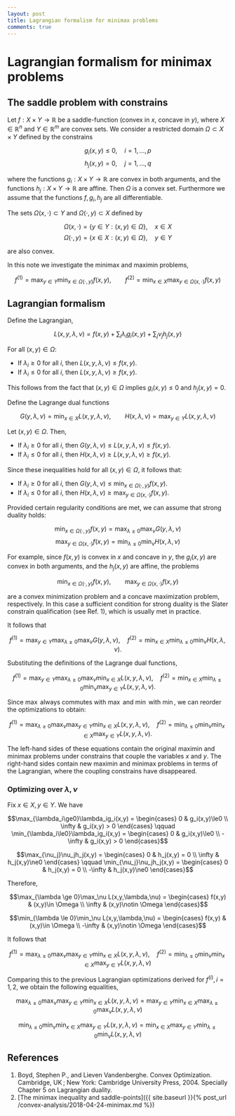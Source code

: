 ```yaml
---
layout: post
title: Lagrangian formalism for minimax problems
comments: true
---
```

# Lagrangian formalism for minimax problems

## The saddle problem with constrains

Let $f:X\times Y\rightarrow\mathbb R$ be a saddle-function (convex in $x$, concave in $y$), where $X\in\mathbb R^n$ and $Y\in\mathbb R^m$ are convex sets. We consider a restricted domain $\Omega \subset X\times Y$ defined by the constrains

$$g_i(x,y) \le 0, \quad i= 1,\dots,p$$
$$h_j(x,y) = 0, \quad j= 1,\dots,q$$

where the functions $g_i:X\times Y\rightarrow\mathbb R$ are convex in both arguments, and the functions $h_j:X\times Y\rightarrow\mathbb R$ are affine. Then $\Omega$ is a convex set. Furthermore we assume that the functions $f,g_i,h_j$ are all differentiable.

The sets $\Omega(x,\cdot)\subset Y$ and $\Omega(\cdot,y)\subset X$ defined by

$$\Omega(x,\cdot)=\{y \in Y : (x,y) \in \Omega\},\quad x\in X$$
$$\Omega(\cdot,y)=\{x \in X : (x,y) \in \Omega\},\quad y\in Y$$

are also convex.

In this note we investigate the minimax and maximin problems,

$$f^{(1)} = \max_{y\in Y}\min_{x\in\Omega(\cdot,y)} f(x,y), \qquad
  f^{(2)} = \min_{x\in X}\max_{y\in\Omega(x,\cdot)} f(x,y)$$

## Lagrangian formalism

Define the Lagrangian,

$$L(x,y,\lambda,\nu) = f(x,y) + \sum_i\lambda_i g_i(x,y) + \sum_j\nu_j h_j(x,y)$$

For all $(x,y)\in\Omega$:

* If $\lambda_i\ge0$ for all $i$, then $L(x,y,\lambda,\nu) \le f(x,y)$.
* If $\lambda_i\le0$ for all $i$, then $L(x,y,\lambda,\nu) \ge f(x,y)$.

This follows from the fact that $(x,y)\in\Omega$ implies $g_i(x,y)\le0$ and $h_j(x,y)=0$.

Define the Lagrange dual functions

$$G(y,\lambda,\nu) = \min_{x\in X} L(x,y,\lambda,\nu), \qquad
  H(x,\lambda,\nu) = \max_{y\in Y} L(x,y,\lambda,\nu)$$

Let $(x,y)\in\Omega$. Then,

* If $\lambda_i\ge0$ for all $i$, then $G(y,\lambda,\nu) \le L(x,y,\lambda,\nu) \le f(x,y)$.
* If $\lambda_i\le0$ for all $i$, then $H(x,\lambda,\nu) \ge L(x,y,\lambda,\nu) \ge f(x,y)$.

Since these inequalities hold for all $(x,y)\in\Omega$, it follows that:

* If $\lambda_i\ge0$ for all $i$, then $G(y,\lambda,\nu) \le \min_{x\in\Omega(\cdot,y)} f(x,y)$.
* If $\lambda_i\le0$ for all $i$, then $H(x,\lambda,\nu) \ge \max_{y\in\Omega(x,\cdot)} f(x,y)$.

Provided certain regularity conditions are met, we can assume that strong duality holds:

$$\min_{x\in\Omega(\cdot,y)} f(x,y) = \max_{\lambda \ge 0} \max_\nu G(y,\lambda,\nu)$$
$$\max_{y\in\Omega(x,\cdot)} f(x,y) = \min_{\lambda \le 0} \min_\nu H(x,\lambda,\nu)$$

For example, since $f(x,y)$ is convex in $x$ and concave in $y$, the $g_i(x,y)$ are convex in both arguments, and the $h_j(x,y)$ are affine, the problems

$$\min_{x\in\Omega(\cdot,y)} f(x,y),\qquad \max_{y\in\Omega(x,\cdot)} f(x,y)$$

are a convex minimization problem and a concave maximization problem, respectively. In this case a sufficient condition for strong duality is the Slater constrain qualification (see Ref. 1), which is usually met in practice.

It follows that

$$f^{(1)} = \max_{y\in Y}\max_{\lambda \ge 0} \max_\nu G(y,\lambda,\nu),\quad
  f^{(2)} = \min_{x\in X}\min_{\lambda \le 0} \min_\nu H(x,\lambda,\nu).$$

Substituting the definitions of the Lagrange dual functions,

$$f^{(1)} = \max_{y\in Y}\max_{\lambda \ge 0}\max_\nu\min_{x\in X} L(x,y,\lambda,\nu),\quad
  f^{(2)} = \min_{x\in X}\min_{\lambda \le 0}\min_\nu\max_{y\in Y} L(x,y,\lambda,\nu).$$

Since $\max$ always commutes with $\max$ and $\min$ with $\min$, we can reorder the optimizations to obtain:

$$f^{(1)} = \max_{\lambda \ge 0}\max_\nu\max_{y\in Y}\min_{x\in X} L(x,y,\lambda,\nu),\quad
  f^{(2)} = \min_{\lambda \le 0}\min_\nu\min_{x\in X}\max_{y\in Y} L(x,y,\lambda,\nu).$$

The left-hand sides of these equations contain the original maximin and minimax problems under constrains that couple the variables $x$ and $y$. The right-hand sides contain new maximin and minimax problems in terms of the Lagrangian, where the coupling constrains have disappeared.


### Optimizing over $\lambda,\nu$

Fix $x\in X,y\in Y$. We have

$$\max_{\lambda_i\ge0}\lambda_ig_i(x,y) = \begin{cases}
  0       & g_i(x,y)\le0 \\
  \infty  & g_i(x,y) > 0
\end{cases}
\qquad
\min_{\lambda_i\le0}\lambda_ig_i(x,y) = \begin{cases}
  0       & g_i(x,y)\le0 \\
  -\infty & g_i(x,y) > 0
\end{cases}$$

$$\max_{\nu_j}\nu_jh_j(x,y) = \begin{cases}
  0       & h_j(x,y) = 0 \\
  \infty  & h_j(x,y)\ne0
\end{cases}
\qquad
\min_{\nu_j}\nu_jh_j(x,y) = \begin{cases}
  0       & h_j(x,y) = 0 \\
  -\infty & h_j(x,y)\ne0
\end{cases}$$

Therefore,

$$\max_{\lambda \ge 0}\max_\nu L(x,y,\lambda,\nu) =
\begin{cases}
  f(x,y)  & (x,y)\in    \Omega \\
  \infty  & (x,y)\notin \Omega
\end{cases}$$

$$\min_{\lambda \le 0}\min_\nu L(x,y,\lambda,\nu) =
\begin{cases}
  f(x,y)  & (x,y)\in    \Omega \\
  -\infty & (x,y)\notin \Omega
\end{cases}$$

It follows that

$$f^{(1)}=\max_{\lambda \ge 0}\max_\nu\max_{y\in Y}\min_{x\in X} L(x,y,\lambda,\nu)
, \quad
  f^{(2)}=\min_{\lambda \le 0}\min_\nu\min_{x\in X}\max_{y\in Y} L(x,y,\lambda,\nu)$$

Comparing this to the previous Lagrangian optimizations derived for $f^{(i)},i=1,2$, we obtain the following equalities,

$$\max_{\lambda \ge 0}\max_\nu\max_{y\in Y}\min_{x\in X} L(x,y,\lambda,\nu)
= \max_{y\in Y}\min_{x\in X}\max_{\lambda \ge 0}\max_\nu L(x,y,\lambda,\nu)$$

$$\min_{\lambda \le 0}\min_\nu\min_{x\in X}\max_{y\in Y} L(x,y,\lambda,\nu)
= \min_{x\in X}\max_{y\in Y}\min_{\lambda \le 0}\min_\nu L(x,y,\lambda,\nu)$$

## References

1. Boyd, Stephen P., and Lieven Vandenberghe. Convex Optimization. Cambridge, UK ; New York: Cambridge University Press, 2004. Specially Chapter 5 on Lagrangian duality.
2. [The minimax inequality and saddle-points]({{ site.baseurl }}{% post_url /convex-analysis/2018-04-24-minimax.md %})
